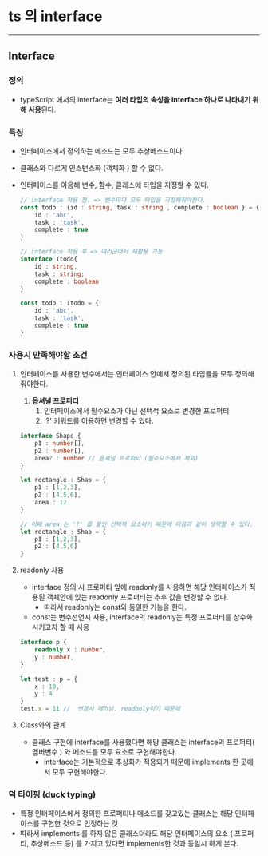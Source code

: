 # ts 의 interface

---

>

## Interface

### 정의

- typeScript 에서의 interface는 **여러 타입의 속성을 interface 하나로 나타내기 위해 사용**된다. 

### 특징

- 인터페이스에서 정의하는 메소드는 모두 추상메소드이다. 

- 클래스와 다르게 인스턴스화 (객체화 ) 할 수 없다. 

- 인터페이스를 이용해 변수, 함수, 클래스에 타입을 지정할 수 있다. 

  ```typescript
  // interface 적용 전. => 변수마다 모두 타입을 지정해줘야한다. 
  const todo : {id : string, task : string , complete : boolean } = {
      id : 'abc',
      task : 'task',
      complete : true
  }
  
  // interface 적용 후 => 여러군대서 재활용 가능 
  interface Itodo{
      id : string,
      task : string;
      complete : boolean
  }
  
  const todo : Itodo = {
      id : 'abc',
      task : 'task',
      complete : true
  }
  ```

### 사용시 만족해야할 조건

1. 인터페이스를 사용한 변수에서는 인터페이스 안에서 정의된 타입들을 모두 정의해줘야한다. 

   1. **옵셔널 프로퍼티** 
      1. 인터페이스에서 필수요소가 아닌 선택적 요소로 변경한 프로퍼티
      2. '?' 키워드를 이용하면 변경할 수 있다.  


   ```typescript
   interface Shape {
       p1 : number[],
       p2 : number[],
       area? : number // 옵셔널 프로퍼티 (필수요소에서 제외)
   }
   
   let rectangle : Shap = {
       p1 : [1,2,3],
       p2 : [4,5,6],
       area : 12
   }
   
   // 이때 area 는 '?' 를 붙인 선택적 요소이기 때문에 다음과 같이 생략할 수 있다. 
   let rectangle : Shap = {
       p1 : [1,2,3],
       p2 : [4,5,6]
   }
   ```

2. readonly 사용

   - interface 정의 시 프로퍼티 앞에 readonly를 사용하면 해당 인터페이스가 적용된 객체안에 있는 readonly 프로퍼티는 추후 값을 변경할 수 없다. 
     - 따라서 readonly는  const와 동일한 기능을 한다. 
   - const는 변수선언시 사용, interface의 readonly는 특정 프로퍼티를 상수화 시키고자 할 때 사용 

   ```typescript
   interface p {
       readonly x : number,
       y : number,
   }
   
   let test : p = {
       x : 10, 
       y : 4
   }
   test.x = 11 //  변경시 에러남. readonly이기 때문에 
   ```

3. Class와의 관계

   - 클래스 구현에 interface를 사용했다면 해당 클래스는 interface의 프로퍼티( 멤버변수 ) 와 메소드를 모두 요소로 구현해야한다. 
     - interface는 기본적으로 추상화가 적용되기 때문에  implements 한 곳에서 모두 구현해야한다. 

### 덕 타이핑 (duck typing)

- 특정 인터페이스에서 정의한 프로퍼티나 메소드를 갖고있는 클래스는 해당 인터페이스를 구현한 것으로 인정하는 것 
- 따라서 implements 를 하지 않은 클래스더라도 해당 인터페이스의 요소 ( 프로퍼티, 추상메소드 등) 를 가지고 있다면 implements한 것과 동일시 하게 본다. 


